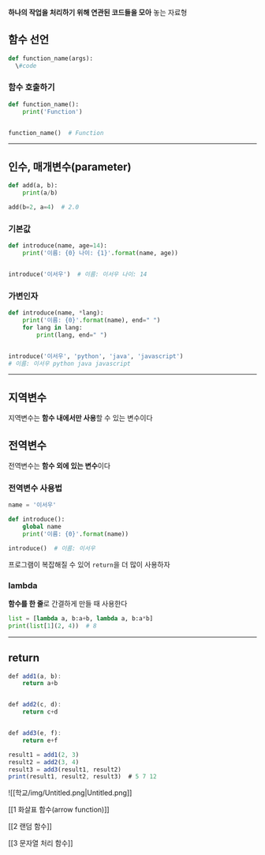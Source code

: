 **하나의 작업을 처리하기 위해 연관된 코드들을 모아** 놓는 자료형

## 함수 선언

```Python
def function_name(args):
  \#code
```

### 함수 호출하기

```Python
def function_name():
    print('Function')


function_name()  # Function
```

---

## 인수, 매개변수(parameter)

```Python
def add(a, b):
    print(a/b)

add(b=2, a=4)  # 2.0
```

### 기본값

```Python
def introduce(name, age=14):
    print('이름: {0} 나이: {1}'.format(name, age))


introduce('이서우')  # 이름: 이서우 나이: 14
```

### 가변인자

```Python
def introduce(name, *lang):
    print('이름: {0}'.format(name), end=" ")
    for lang in lang:
        print(lang, end=" ")


introduce('이서우', 'python', 'java', 'javascript')
# 이름: 이서우 python java javascript
```

---

## 지역변수

지역변수는 **함수 내에서만 사용**할 수 있는 변수이다

## 전역변수

전역변수는 **함수 외에 있는 변수**이다

### 전역변수 사용법

```Python
name = '이서우'

def introduce():
    global name
    print('이름: {0}'.format(name))

introduce()  # 이름: 이서우
```

프로그램이 복잡해질 수 있어 `return`을 더 많이 사용하자

### lambda

**함수를 한 줄**로 간결하게 만들 때 사용한다

```Python
list = [lambda a, b:a+b, lambda a, b:a*b]
print(list[1](2, 4))  # 8
```

---

## return

```JavaScript
def add1(a, b):
    return a+b


def add2(c, d):
    return c+d


def add3(e, f):
    return e+f

result1 = add1(2, 3)
result2 = add2(3, 4)
result3 = add3(result1, result2)
print(result1, result2, result3)  # 5 7 12
```

![[학교/img/Untitled.png|Untitled.png]]

[[1 화살표 함수(arrow function)]]

[[2 랜덤 함수]]

[[3 문자열 처리 함수]]